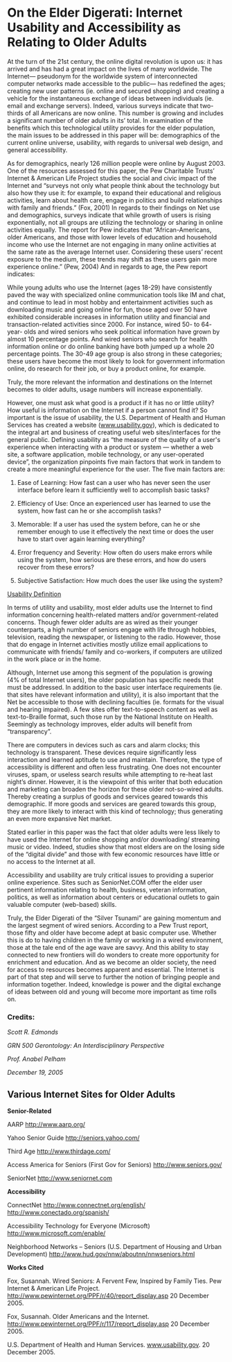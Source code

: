 # On the Elder Digerati: Internet Usability and Accessibility as Relating to Older Adults 


At the turn of the 21st century, the online digital revolution is upon us: it has arrived and has had a great impact on the lives of many worldwide.  The Internet— pseudonym for the worldwide system of interconnected computer networks made accessible to the public— has redefined the ages; creating new user patterns (ie. online and secured shopping) and creating a vehicle for the instantaneous exchange of ideas between individuals (ie. email and exchange servers).   Indeed, various surveys indicate that two-thirds of all Americans are now online.  This number is growing and includes a significant number of older adults in its’ total.  In examination of the benefits which this technological utility provides for the elder population, the main issues to be addressed in this paper will be: demographics of the current online universe, usability, with regards to universal web design, and general accessibility.
	
As for demographics, nearly 126 million people were online by August 2003.  One of the resources assessed for this paper, the Pew Charitable Trusts’ Internet & American Life Project studies the social and civic impact of the Internet and “surveys not only what people think about the technology but also how they use it: for example, to expand their educational and religious activities, learn about health care, engage in politics and build relationships with family and friends.” (Fox, 2001)  In regards to their findings on Net use and demographics, surveys indicate that while growth of users is rising exponentially, not all groups are utilizing the technology or sharing in online activities equally.  The report for Pew indicates that “African-Americans, older Americans, and those with lower levels of education and household income who use the Internet are not engaging in many online activities at the same rate as the average Internet user. Considering these users’ recent exposure to the medium, these trends may shift as these users gain more experience online.” (Pew, 2004) And in regards to age, the Pew report indicates:
 			
While young adults who use the Internet (ages 18-29) have consistently paved the way with specialized online communication tools like IM and chat, and continue to lead in most hobby and entertainment activities such as downloading music and going online for fun, those aged over 50 have exhibited considerable increases in information utility and financial and transaction-related activities since 2000. For instance, wired 50- to 64- year- olds and wired seniors who seek political information have grown by almost 10 percentage points. And wired seniors who search for health information online or do online banking have both jumped up a whole 20 percentage points. The 30-49 age group is also strong in these categories; these users have become the most likely to look for government information online, do research for their job, or buy a product online, for example. 

Truly, the more relevant the information and destinations on the Internet becomes to older adults, usage numbers will increase exponentially.

However, one must ask what good is a product if it has no or little utility? How useful is information on the Internet if a person cannot find it? So important is the issue of usability, the U.S. Department of Health and Human Services has created a website (www.usability.gov), which is dedicated to the integral art and business of creating useful web sites/interfaces for the general public.  Defining usability as “the measure of the quality of a user's experience when interacting with a product or system — whether a web site, a software application, mobile technology, or any user-operated device”, the organization pinpoints five main factors that work in tandem to create a more meaningful experience for the user. The five main factors are:

1. Ease of Learning: How fast can a user who has never seen the user interface before learn it sufficiently well to accomplish basic tasks?

2. Efficiency of Use: Once an experienced user has learned to use the system, how fast can he or she accomplish tasks?

3. Memorable: If a user has used the system before, can he or she remember enough to use it effectively the next time or does the user have to start over again learning everything?

4. Error frequency and Severity: How often do users make errors while using the system, how serious are these errors, and how do users recover from these errors?

5. Subjective Satisfaction: How much does the user like using the system?

[Usability Definition](http://usability.gov/basics/index.html#definition)


In terms of utility and usability, most elder adults use the Internet to find information concerning health-related matters and/or government-related concerns.  Though fewer older adults are as wired as their younger counterparts, a high number of seniors engage with life through hobbies, television, reading the newspaper, or listening to the radio.  However, those that do engage in Internet activities mostly utilize email applications to communicate with friends/ family and co-workers, if computers are utilized in the work place or in the home.

Although, Internet use among this segment of the population is growing (4% of total Internet users), the older population has specific needs that must be addressed.  In addition to the basic user interface requirements (ie. that sites have relevant information and utility), it is also important that the Net be accessible to those with declining faculties (ie. formats for the visual and hearing impaired). A few sites offer text-to-speech content as well as text-to-Braille format, such those run by the National Institute on Health. Seemingly as technology improves, elder adults will benefit from “transparency”.

There are computers in devices such as cars and alarm clocks; this technology is transparent.  These devices require significantly less interaction and learned aptitude to use and maintain.  Therefore, the type of accessibility is different and often less frustrating.  One does not encounter viruses, spam, or useless search results while attempting to re-heat last night’s dinner. However, it is the viewpoint of this writer that both education and marketing can broaden the horizon for these older not-so-wired adults. Thereby creating a surplus of goods and services geared towards this demographic.  If more goods and services are geared towards this group, they are more likely to interact with this kind of technology; thus generating an even more expansive Net market.  

Stated earlier in this paper was the fact that older adults were less likely to have used the Internet for online shopping and/or downloading/ streaming music or video.  Indeed, studies show that most elders are on the losing side of the “digital divide” and those with few economic resources have little or no access to the Internet at all.  

Accessibility and usability are truly critical issues to providing a superior online experience.  Sites such as SeniorNet.COM offer the elder user pertinent information relating to health, business, veteran information, politics, as well as information about centers or educational outlets to gain valuable computer (web-based) skills.  

Truly, the Elder Digerati of the “Silver Tsunami” are gaining momentum and the largest segment of wired seniors.  According to a Pew Trust report, those fifty and older have become adept at basic computer use.  Whether this is do to having children in the family or working in a wired environment, those at the tale end of the age wave are savvy.  And this ability to stay connected to new frontiers will do wonders to create more opportunity for enrichment and education.  And as we become an older society, the need for access to resources becomes apparent and essential.  The Internet is part of that step and will serve to further the notion of bringing people and information together.  Indeed, knowledge is power and the digital exchange of ideas between old and young will become more important as time rolls on.

### Credits:
_Scott R. Edmonds_

_GRN 500 Gerontology: An Interdisciplinary Perspective_

_Prof. Anabel Pelham_

_December 19, 2005_



## Various Internet Sites for Older Adults



__Senior-Related__

AARP 
http://www.aarp.org/ 

Yahoo Senior Guide 
http://seniors.yahoo.com/ 

Third Age
http://www.thirdage.com/ 

Access America for Seniors (First Gov for Seniors) 
http://www.seniors.gov/ 
 
SeniorNet
http://www.seniornet.com



__Accessibility__

ConnectNet 
http://www.connectnet.org/english/ 
http://www.conectado.org/spanish/ 
 
Accessibility Technology for Everyone 
(Microsoft) 
http://www.microsoft.com/enable/ 


Neighborhood Networks – Seniors 
(U.S. Department of Housing and Urban Development) 
http://www.hud.gov/nnw/aboutnn/nnwseniors.html 

__Works Cited__



Fox, Susannah.  Wired Seniors: A Fervent Few, Inspired by 	Family Ties.  Pew Internet & American Life Project. 	http://www.pewinternet.org/PPF/r/40/report_display.asp
	20 December 2005.

Fox, Susannah.  Older Americans and the Internet. 	http://www.pewinternet.org/PPF/r/117/report_display.asp
	20 December 2005.

U.S. Department of Health and Human Services. 	www.usability.gov. 20 December 2005.

